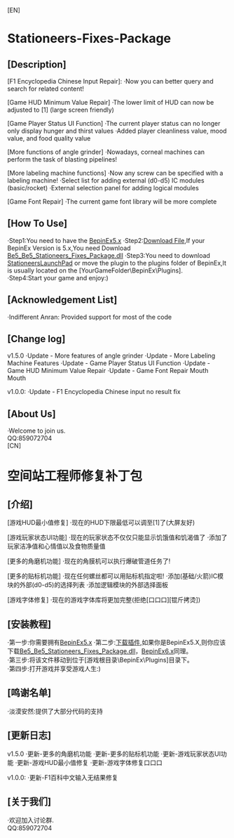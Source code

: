 [EN]
# Stationeers-Fixes-Package
## [Description]
[F1 Encyclopedia Chinese Input Repair]:
·Now you can better query and search for related content!

[Game HUD Minimum Value Repair]
·The lower limit of HUD can now be adjusted to [1] (large screen friendly)

[Game Player Status UI Function]
·The current player status can no longer only display hunger and thirst values
·Added player cleanliness value, mood value, and food quality value

[More functions of angle grinder]
·Nowadays, corneal machines can perform the task of blasting pipelines!

[More labeling machine functions]
·Now any screw can be specified with a labeling machine!
·Select list for adding external (d0-d5) IC modules (basic/rocket)
·External selection panel for adding logical modules

[Game Font Repair]
·The current game font library will be more complete

## [How To Use]
·Step1:You need to have the [BepinEx5.x](https://github.com/BepInEx/BepInEx/releases)
·Step2:[Download File](https://github.com/SmallHy6/Stationeers-Fixes-Package/releases/tag/v1.0.0),If your BepinEx Version is 5.x,You need Download [Be5_Be5_Stationeers_Fixes_Package.dll](Stationeers_Fixes_Package.dll
)
·Step3:You need to download [StationeersLaunchPad](https://github.com/StationeersLaunchPad/StationeersLaunchPad) or move the plugin to the plugins folder of BepinEx,It is usually located on the [YourGameFolder\BepinEx\Plugins].  
·Step4:Start your game and enjoy:)  

## [Acknowledgement List]
·Indifferent Anran: Provided support for most of the code

## [Change log]
v1.5.0
·Update - More features of angle grinder
·Update - More Labeling Machine Features
·Update - Game Player Status UI Function
·Update - Game HUD Minimum Value Repair
·Update - Game Font Repair Mouth Mouth

v1.0.0:
·Update - F1 Encyclopedia Chinese input no result fix

## [About Us]
·Welcome to join us.  
QQ:859072704  
[CN]
# 空间站工程师修复补丁包
## [介绍]
[F1百科中文输入修复]:
·现在可以更好的查询和搜索相关内容了!

[游戏HUD最小值修复]
·现在的HUD下限最低可以调至[1]了(大屏友好)

[游戏玩家状态UI功能]
·现在的玩家状态不仅仅只能显示饥饿值和饥渴值了
·添加了玩家洁净值和心情值以及食物质量值

[更多的角磨机功能]
·现在的角膜机可以执行爆破管道任务了!

[更多的贴标机功能]
·现在任何螺丝都可以用贴标机指定啦!
·添加(基础/火箭)IC模块的外部(d0-d5)的选择列表
·添加逻辑模块的外部选择面板

[游戏字体修复]
·现在的游戏字体库将更加完整(拒绝[口口口][锟斤拷烫])

## [安装教程]
·第一步:你需要拥有[BepinEx5.x](https://github.com/BepInEx/BepInEx/releases)
·第二步:[下载插件](https://github.com/SmallHy6/Stationeers-Fixes-Package/releases/tag/v1.0.0),如果你是BepinEx5.X,则你应该下载[Be5_Be5_Stationeers_Fixes_Package.dll](Stationeers_Fixes_Package.dll
)，[BepinEx6.x](https://github.com/SmallHy6/Stationeers-Fixes-Package/releases/download/v1.0.0/Be6_Stationeers_Fixes_Package.dll)同理。  
·第三步:将该文件移动到位于[游戏根目录\BepinEx\Plugins]目录下。  
·第四步:打开游戏并享受游戏人生:)  

## [鸣谢名单]
·淡漠安然:提供了大部分代码的支持

## [更新日志]
v1.5.0
·更新-更多的角磨机功能
·更新-更多的贴标机功能
·更新-游戏玩家状态UI功能
·更新-游戏HUD最小值修复
·更新-游戏字体修复口口口

v1.0.0:
·更新-F1百科中文输入无结果修复

## [关于我们]
·欢迎加入讨论群.  
QQ:859072704
